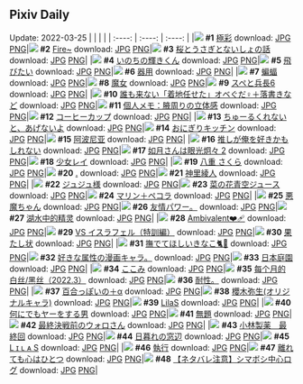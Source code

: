 ## Pixiv Daily
Update: 2022-03-25
|      |      |      |
| :----: | :----: | :----: |
|![](https://pixiv.microyu.workers.dev/c/240x480/img-master/img/2022/03/23/00/00/46/97107616_p0_master1200.jpg) **#1** [極彩](https://www.pixiv.net/artworks/97107616) download: [JPG](https://pixiv.microyu.workers.dev/img-original/img/2022/03/23/00/00/46/97107616_p0.jpg) [PNG](https://pixiv.microyu.workers.dev/img-original/img/2022/03/23/00/00/46/97107616_p0.png)|![](https://pixiv.microyu.workers.dev/c/240x480/img-master/img/2022/03/23/01/57/18/97110067_p0_master1200.jpg) **#2** [Fire~](https://www.pixiv.net/artworks/97110067) download: [JPG](https://pixiv.microyu.workers.dev/img-original/img/2022/03/23/01/57/18/97110067_p0.jpg) [PNG](https://pixiv.microyu.workers.dev/img-original/img/2022/03/23/01/57/18/97110067_p0.png)|![](https://pixiv.microyu.workers.dev/c/240x480/img-master/img/2022/03/23/00/00/45/97107612_p0_master1200.jpg) **#3** [桜とうさぎとないしょの話](https://www.pixiv.net/artworks/97107612) download: [JPG](https://pixiv.microyu.workers.dev/img-original/img/2022/03/23/00/00/45/97107612_p0.jpg) [PNG](https://pixiv.microyu.workers.dev/img-original/img/2022/03/23/00/00/45/97107612_p0.png)|
|![](https://pixiv.microyu.workers.dev/c/240x480/img-master/img/2022/03/23/00/00/46/97107617_p0_master1200.jpg) **#4** [いのちの輝きくん](https://www.pixiv.net/artworks/97107617) download: [JPG](https://pixiv.microyu.workers.dev/img-original/img/2022/03/23/00/00/46/97107617_p0.jpg) [PNG](https://pixiv.microyu.workers.dev/img-original/img/2022/03/23/00/00/46/97107617_p0.png)|![](https://pixiv.microyu.workers.dev/c/240x480/img-master/img/2022/03/23/22/04/07/97125426_p0_master1200.jpg) **#5** [飛びたい](https://www.pixiv.net/artworks/97125426) download: [JPG](https://pixiv.microyu.workers.dev/img-original/img/2022/03/23/22/04/07/97125426_p0.jpg) [PNG](https://pixiv.microyu.workers.dev/img-original/img/2022/03/23/22/04/07/97125426_p0.png)|![](https://pixiv.microyu.workers.dev/c/240x480/img-master/img/2022/03/23/18/32/03/97120789_p0_master1200.jpg) **#6** [器用](https://www.pixiv.net/artworks/97120789) download: [JPG](https://pixiv.microyu.workers.dev/img-original/img/2022/03/23/18/32/03/97120789_p0.jpg) [PNG](https://pixiv.microyu.workers.dev/img-original/img/2022/03/23/18/32/03/97120789_p0.png)|
|![](https://pixiv.microyu.workers.dev/c/240x480/img-master/img/2022/03/24/07/30/00/97133952_p0_master1200.jpg) **#7** [蝙蝠](https://www.pixiv.net/artworks/97133952) download: [JPG](https://pixiv.microyu.workers.dev/img-original/img/2022/03/24/07/30/00/97133952_p0.jpg) [PNG](https://pixiv.microyu.workers.dev/img-original/img/2022/03/24/07/30/00/97133952_p0.png)|![](https://pixiv.microyu.workers.dev/c/240x480/img-master/img/2022/03/24/00/10/14/97128963_p0_master1200.jpg) **#8** [魔女](https://www.pixiv.net/artworks/97128963) download: [JPG](https://pixiv.microyu.workers.dev/img-original/img/2022/03/24/00/10/14/97128963_p0.jpg) [PNG](https://pixiv.microyu.workers.dev/img-original/img/2022/03/24/00/10/14/97128963_p0.png)|![](https://pixiv.microyu.workers.dev/c/240x480/img-master/img/2022/03/23/00/04/32/97107822_p0_master1200.jpg) **#9** [スペと兵長6](https://www.pixiv.net/artworks/97107822) download: [JPG](https://pixiv.microyu.workers.dev/img-original/img/2022/03/23/00/04/32/97107822_p0.jpg) [PNG](https://pixiv.microyu.workers.dev/img-original/img/2022/03/23/00/04/32/97107822_p0.png)|
|![](https://pixiv.microyu.workers.dev/c/240x480/img-master/img/2022/03/24/18/06/40/97141272_p0_master1200.jpg) **#10** [誰も来ない「着地任せた」オベぐだ♀＋落書きなど](https://www.pixiv.net/artworks/97141272) download: [JPG](https://pixiv.microyu.workers.dev/img-original/img/2022/03/24/18/06/40/97141272_p0.jpg) [PNG](https://pixiv.microyu.workers.dev/img-original/img/2022/03/24/18/06/40/97141272_p0.png)|![](https://pixiv.microyu.workers.dev/c/240x480/img-master/img/2022/03/24/09/00/01/97134663_p0_master1200.jpg) **#11** [個人メモ：腋周りの立体感](https://www.pixiv.net/artworks/97134663) download: [JPG](https://pixiv.microyu.workers.dev/img-original/img/2022/03/24/09/00/01/97134663_p0.jpg) [PNG](https://pixiv.microyu.workers.dev/img-original/img/2022/03/24/09/00/01/97134663_p0.png)|![](https://pixiv.microyu.workers.dev/c/240x480/img-master/img/2022/03/23/00/01/11/97107681_p0_master1200.jpg) **#12** [コーヒーカップ](https://www.pixiv.net/artworks/97107681) download: [JPG](https://pixiv.microyu.workers.dev/img-original/img/2022/03/23/00/01/11/97107681_p0.jpg) [PNG](https://pixiv.microyu.workers.dev/img-original/img/2022/03/23/00/01/11/97107681_p0.png)|
|![](https://pixiv.microyu.workers.dev/c/240x480/img-master/img/2022/03/24/00/01/53/97128608_p0_master1200.jpg) **#13** [ちゅーるくれないと、あげないよ](https://www.pixiv.net/artworks/97128608) download: [JPG](https://pixiv.microyu.workers.dev/img-original/img/2022/03/24/00/01/53/97128608_p0.jpg) [PNG](https://pixiv.microyu.workers.dev/img-original/img/2022/03/24/00/01/53/97128608_p0.png)|![](https://pixiv.microyu.workers.dev/c/240x480/img-master/img/2022/03/23/20/30/00/97123157_p0_master1200.jpg) **#14** [おにぎりキッチン](https://www.pixiv.net/artworks/97123157) download: [JPG](https://pixiv.microyu.workers.dev/img-original/img/2022/03/23/20/30/00/97123157_p0.jpg) [PNG](https://pixiv.microyu.workers.dev/img-original/img/2022/03/23/20/30/00/97123157_p0.png)|![](https://pixiv.microyu.workers.dev/c/240x480/img-master/img/2022/03/23/16/17/06/97118595_p0_master1200.jpg) **#15** [阿波尼亚](https://www.pixiv.net/artworks/97118595) download: [JPG](https://pixiv.microyu.workers.dev/img-original/img/2022/03/23/16/17/06/97118595_p0.jpg) [PNG](https://pixiv.microyu.workers.dev/img-original/img/2022/03/23/16/17/06/97118595_p0.png)|
|![](https://pixiv.microyu.workers.dev/c/240x480/img-master/img/2022/03/23/18/00/01/97120171_p0_master1200.jpg) **#16** [推しが俺を好きかもしれない](https://www.pixiv.net/artworks/97120171) download: [JPG](https://pixiv.microyu.workers.dev/img-original/img/2022/03/23/18/00/01/97120171_p0.jpg) [PNG](https://pixiv.microyu.workers.dev/img-original/img/2022/03/23/18/00/01/97120171_p0.png)|![](https://pixiv.microyu.workers.dev/c/240x480/img-master/img/2022/03/24/00/01/45/97128594_p0_master1200.jpg) **#17** [如月さんは眼光炯々 2](https://www.pixiv.net/artworks/97128594) download: [JPG](https://pixiv.microyu.workers.dev/img-original/img/2022/03/24/00/01/45/97128594_p0.jpg) [PNG](https://pixiv.microyu.workers.dev/img-original/img/2022/03/24/00/01/45/97128594_p0.png)|![](https://pixiv.microyu.workers.dev/c/240x480/img-master/img/2022/03/24/07/22/17/97133896_p0_master1200.jpg) **#18** [少女レイ](https://www.pixiv.net/artworks/97133896) download: [JPG](https://pixiv.microyu.workers.dev/img-original/img/2022/03/24/07/22/17/97133896_p0.jpg) [PNG](https://pixiv.microyu.workers.dev/img-original/img/2022/03/24/07/22/17/97133896_p0.png)|
|![](https://pixiv.microyu.workers.dev/c/240x480/img-master/img/2022/03/23/14/34/46/97117174_p0_master1200.jpg) **#19** [八重  さくら](https://www.pixiv.net/artworks/97117174) download: [JPG](https://pixiv.microyu.workers.dev/img-original/img/2022/03/23/14/34/46/97117174_p0.jpg) [PNG](https://pixiv.microyu.workers.dev/img-original/img/2022/03/23/14/34/46/97117174_p0.png)|![](https://pixiv.microyu.workers.dev/c/240x480/img-master/img/2022/03/23/03/54/00/97111353_p0_master1200.jpg) **#20** [.](https://www.pixiv.net/artworks/97111353) download: [JPG](https://pixiv.microyu.workers.dev/img-original/img/2022/03/23/03/54/00/97111353_p0.jpg) [PNG](https://pixiv.microyu.workers.dev/img-original/img/2022/03/23/03/54/00/97111353_p0.png)|![](https://pixiv.microyu.workers.dev/c/240x480/img-master/img/2022/03/24/11/25/51/97136068_p0_master1200.jpg) **#21** [神里綾人](https://www.pixiv.net/artworks/97136068) download: [JPG](https://pixiv.microyu.workers.dev/img-original/img/2022/03/24/11/25/51/97136068_p0.jpg) [PNG](https://pixiv.microyu.workers.dev/img-original/img/2022/03/24/11/25/51/97136068_p0.png)|
|![](https://pixiv.microyu.workers.dev/c/240x480/img-master/img/2022/03/23/00/13/01/97108084_p0_master1200.jpg) **#22** [ジュジュ様](https://www.pixiv.net/artworks/97108084) download: [JPG](https://pixiv.microyu.workers.dev/img-original/img/2022/03/23/00/13/01/97108084_p0.jpg) [PNG](https://pixiv.microyu.workers.dev/img-original/img/2022/03/23/00/13/01/97108084_p0.png)|![](https://pixiv.microyu.workers.dev/c/240x480/img-master/img/2022/03/24/20/30/00/97144088_p0_master1200.jpg) **#23** [菜の花青空ジュース](https://www.pixiv.net/artworks/97144088) download: [JPG](https://pixiv.microyu.workers.dev/img-original/img/2022/03/24/20/30/00/97144088_p0.jpg) [PNG](https://pixiv.microyu.workers.dev/img-original/img/2022/03/24/20/30/00/97144088_p0.png)|![](https://pixiv.microyu.workers.dev/c/240x480/img-master/img/2022/03/24/00/07/58/97128891_p0_master1200.jpg) **#24** [マリン＋ペコラ](https://www.pixiv.net/artworks/97128891) download: [JPG](https://pixiv.microyu.workers.dev/img-original/img/2022/03/24/00/07/58/97128891_p0.jpg) [PNG](https://pixiv.microyu.workers.dev/img-original/img/2022/03/24/00/07/58/97128891_p0.png)|
|![](https://pixiv.microyu.workers.dev/c/240x480/img-master/img/2022/03/24/00/00/10/97128482_p0_master1200.jpg) **#25** [悪魔ちゃん](https://www.pixiv.net/artworks/97128482) download: [JPG](https://pixiv.microyu.workers.dev/img-original/img/2022/03/24/00/00/10/97128482_p0.jpg) [PNG](https://pixiv.microyu.workers.dev/img-original/img/2022/03/24/00/00/10/97128482_p0.png)|![](https://pixiv.microyu.workers.dev/c/240x480/img-master/img/2022/03/23/23/41/48/97127907_p0_master1200.jpg) **#26** [友情パワー。](https://www.pixiv.net/artworks/97127907) download: [JPG](https://pixiv.microyu.workers.dev/img-original/img/2022/03/23/23/41/48/97127907_p0.jpg) [PNG](https://pixiv.microyu.workers.dev/img-original/img/2022/03/23/23/41/48/97127907_p0.png)|![](https://pixiv.microyu.workers.dev/c/240x480/img-master/img/2022/03/24/18/46/48/97142036_p0_master1200.jpg) **#27** [湖水中的精灵](https://www.pixiv.net/artworks/97142036) download: [JPG](https://pixiv.microyu.workers.dev/img-original/img/2022/03/24/18/46/48/97142036_p0.jpg) [PNG](https://pixiv.microyu.workers.dev/img-original/img/2022/03/24/18/46/48/97142036_p0.png)|
|![](https://pixiv.microyu.workers.dev/c/240x480/img-master/img/2022/03/23/06/52/09/97112557_p0_master1200.jpg) **#28** [Ambivalent❤️‍🩹](https://www.pixiv.net/artworks/97112557) download: [JPG](https://pixiv.microyu.workers.dev/img-original/img/2022/03/23/06/52/09/97112557_p0.jpg) [PNG](https://pixiv.microyu.workers.dev/img-original/img/2022/03/23/06/52/09/97112557_p0.png)|![](https://pixiv.microyu.workers.dev/c/240x480/img-master/img/2022/03/23/20/24/14/97123045_p0_master1200.jpg) **#29** [VS イスラフェル（特訓編）](https://www.pixiv.net/artworks/97123045) download: [JPG](https://pixiv.microyu.workers.dev/img-original/img/2022/03/23/20/24/14/97123045_p0.jpg) [PNG](https://pixiv.microyu.workers.dev/img-original/img/2022/03/23/20/24/14/97123045_p0.png)|![](https://pixiv.microyu.workers.dev/c/240x480/img-master/img/2022/03/24/00/10/33/97128973_p0_master1200.jpg) **#30** [果たし状](https://www.pixiv.net/artworks/97128973) download: [JPG](https://pixiv.microyu.workers.dev/img-original/img/2022/03/24/00/10/33/97128973_p0.jpg) [PNG](https://pixiv.microyu.workers.dev/img-original/img/2022/03/24/00/10/33/97128973_p0.png)|
|![](https://pixiv.microyu.workers.dev/c/240x480/img-master/img/2022/03/23/11/00/01/97114638_p0_master1200.jpg) **#31** [撫でてほしいきなこ🐈🐾](https://www.pixiv.net/artworks/97114638) download: [JPG](https://pixiv.microyu.workers.dev/img-original/img/2022/03/23/11/00/01/97114638_p0.jpg) [PNG](https://pixiv.microyu.workers.dev/img-original/img/2022/03/23/11/00/01/97114638_p0.png)|![](https://pixiv.microyu.workers.dev/c/240x480/img-master/img/2022/03/24/19/54/17/97143108_p0_master1200.jpg) **#32** [好きな属性の漫画キャラ。](https://www.pixiv.net/artworks/97143108) download: [JPG](https://pixiv.microyu.workers.dev/img-original/img/2022/03/24/19/54/17/97143108_p0.jpg) [PNG](https://pixiv.microyu.workers.dev/img-original/img/2022/03/24/19/54/17/97143108_p0.png)|![](https://pixiv.microyu.workers.dev/c/240x480/img-master/img/2022/03/23/00/00/20/97107569_p0_master1200.jpg) **#33** [日本庭園](https://www.pixiv.net/artworks/97107569) download: [JPG](https://pixiv.microyu.workers.dev/img-original/img/2022/03/23/00/00/20/97107569_p0.jpg) [PNG](https://pixiv.microyu.workers.dev/img-original/img/2022/03/23/00/00/20/97107569_p0.png)|
|![](https://pixiv.microyu.workers.dev/c/240x480/img-master/img/2022/03/23/00/00/41/97107600_p0_master1200.jpg) **#34** [ここみ](https://www.pixiv.net/artworks/97107600) download: [JPG](https://pixiv.microyu.workers.dev/img-original/img/2022/03/23/00/00/41/97107600_p0.jpg) [PNG](https://pixiv.microyu.workers.dev/img-original/img/2022/03/23/00/00/41/97107600_p0.png)|![](https://pixiv.microyu.workers.dev/c/240x480/img-master/img/2022/03/23/21/02/55/97121323_p0_master1200.jpg) **#35** [每个月的白丝/黑丝（2022.3）](https://www.pixiv.net/artworks/97121323) download: [JPG](https://pixiv.microyu.workers.dev/img-original/img/2022/03/23/21/02/55/97121323_p0.jpg) [PNG](https://pixiv.microyu.workers.dev/img-original/img/2022/03/23/21/02/55/97121323_p0.png)|![](https://pixiv.microyu.workers.dev/c/240x480/img-master/img/2022/03/24/04/39/56/97132794_p0_master1200.jpg) **#36** [耐性。](https://www.pixiv.net/artworks/97132794) download: [JPG](https://pixiv.microyu.workers.dev/img-original/img/2022/03/24/04/39/56/97132794_p0.jpg) [PNG](https://pixiv.microyu.workers.dev/img-original/img/2022/03/24/04/39/56/97132794_p0.png)|
|![](https://pixiv.microyu.workers.dev/c/240x480/img-master/img/2022/03/23/16/30/01/97118757_p0_master1200.jpg) **#37** [百合っぽいの＋α](https://www.pixiv.net/artworks/97118757) download: [JPG](https://pixiv.microyu.workers.dev/img-original/img/2022/03/23/16/30/01/97118757_p0.jpg) [PNG](https://pixiv.microyu.workers.dev/img-original/img/2022/03/23/16/30/01/97118757_p0.png)|![](https://pixiv.microyu.workers.dev/c/240x480/img-master/img/2022/03/23/06/09/54/97110235_p0_master1200.jpg) **#38** [櫻木弥生(オリジナルキャラ)](https://www.pixiv.net/artworks/97110235) download: [JPG](https://pixiv.microyu.workers.dev/img-original/img/2022/03/23/06/09/54/97110235_p0.jpg) [PNG](https://pixiv.microyu.workers.dev/img-original/img/2022/03/23/06/09/54/97110235_p0.png)|![](https://pixiv.microyu.workers.dev/c/240x480/img-master/img/2022/03/23/04/06/26/97111451_p0_master1200.jpg) **#39** [LilaS](https://www.pixiv.net/artworks/97111451) download: [JPG](https://pixiv.microyu.workers.dev/img-original/img/2022/03/23/04/06/26/97111451_p0.jpg) [PNG](https://pixiv.microyu.workers.dev/img-original/img/2022/03/23/04/06/26/97111451_p0.png)|
|![](https://pixiv.microyu.workers.dev/c/240x480/img-master/img/2022/03/24/19/47/12/97143177_p0_master1200.jpg) **#40** [何にでもヤーをする男](https://www.pixiv.net/artworks/97143177) download: [JPG](https://pixiv.microyu.workers.dev/img-original/img/2022/03/24/19/47/12/97143177_p0.jpg) [PNG](https://pixiv.microyu.workers.dev/img-original/img/2022/03/24/19/47/12/97143177_p0.png)|![](https://pixiv.microyu.workers.dev/c/240x480/img-master/img/2022/03/23/00/31/32/97108522_p0_master1200.jpg) **#41** [無題](https://www.pixiv.net/artworks/97108522) download: [JPG](https://pixiv.microyu.workers.dev/img-original/img/2022/03/23/00/31/32/97108522_p0.jpg) [PNG](https://pixiv.microyu.workers.dev/img-original/img/2022/03/23/00/31/32/97108522_p0.png)|![](https://pixiv.microyu.workers.dev/c/240x480/img-master/img/2022/03/23/00/53/45/97108883_p0_master1200.jpg) **#42** [最終決戦前のウォロさん](https://www.pixiv.net/artworks/97108883) download: [JPG](https://pixiv.microyu.workers.dev/img-original/img/2022/03/23/00/53/45/97108883_p0.jpg) [PNG](https://pixiv.microyu.workers.dev/img-original/img/2022/03/23/00/53/45/97108883_p0.png)|
|![](https://pixiv.microyu.workers.dev/c/240x480/img-master/img/2022/03/23/21/46/46/97124958_p0_master1200.jpg) **#43** [小林製薬　最終回](https://www.pixiv.net/artworks/97124958) download: [JPG](https://pixiv.microyu.workers.dev/img-original/img/2022/03/23/21/46/46/97124958_p0.jpg) [PNG](https://pixiv.microyu.workers.dev/img-original/img/2022/03/23/21/46/46/97124958_p0.png)|![](https://pixiv.microyu.workers.dev/c/240x480/img-master/img/2022/03/24/00/02/01/97128625_p0_master1200.jpg) **#44** [日暮れの窓辺](https://www.pixiv.net/artworks/97128625) download: [JPG](https://pixiv.microyu.workers.dev/img-original/img/2022/03/24/00/02/01/97128625_p0.jpg) [PNG](https://pixiv.microyu.workers.dev/img-original/img/2022/03/24/00/02/01/97128625_p0.png)|![](https://pixiv.microyu.workers.dev/c/240x480/img-master/img/2022/03/23/00/00/27/97107579_p0_master1200.jpg) **#45** [L ɪ ʟ ᴀ S](https://www.pixiv.net/artworks/97107579) download: [JPG](https://pixiv.microyu.workers.dev/img-original/img/2022/03/23/00/00/27/97107579_p0.jpg) [PNG](https://pixiv.microyu.workers.dev/img-original/img/2022/03/23/00/00/27/97107579_p0.png)|
|![](https://pixiv.microyu.workers.dev/c/240x480/img-master/img/2022/03/24/00/02/32/97128678_p0_master1200.jpg) **#46** [執行](https://www.pixiv.net/artworks/97128678) download: [JPG](https://pixiv.microyu.workers.dev/img-original/img/2022/03/24/00/02/32/97128678_p0.jpg) [PNG](https://pixiv.microyu.workers.dev/img-original/img/2022/03/24/00/02/32/97128678_p0.png)|![](https://pixiv.microyu.workers.dev/c/240x480/img-master/img/2022/03/24/17/00/01/97140177_p0_master1200.jpg) **#47** [離れても心はひとつ](https://www.pixiv.net/artworks/97140177) download: [JPG](https://pixiv.microyu.workers.dev/img-original/img/2022/03/24/17/00/01/97140177_p0.jpg) [PNG](https://pixiv.microyu.workers.dev/img-original/img/2022/03/24/17/00/01/97140177_p0.png)|![](https://pixiv.microyu.workers.dev/c/240x480/img-master/img/2022/03/23/23/25/32/97127531_p0_master1200.jpg) **#48** [【ネタバレ注意】シマボシ中心ログ](https://www.pixiv.net/artworks/97127531) download: [JPG](https://pixiv.microyu.workers.dev/img-original/img/2022/03/23/23/25/32/97127531_p0.jpg) [PNG](https://pixiv.microyu.workers.dev/img-original/img/2022/03/23/23/25/32/97127531_p0.png)|
